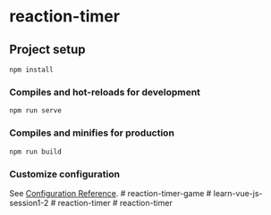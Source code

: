 # reaction-timer

## Project setup
```
npm install
```

### Compiles and hot-reloads for development
```
npm run serve
```

### Compiles and minifies for production
```
npm run build
```

### Customize configuration
See [Configuration Reference](https://cli.vuejs.org/config/).
#   r e a c t i o n - t i m e r - g a m e  
 #   l e a r n - v u e - j s - s e s s i o n 1 - 2  
 #   r e a c t i o n - t i m e r  
 #   r e a c t i o n - t i m e r  
 